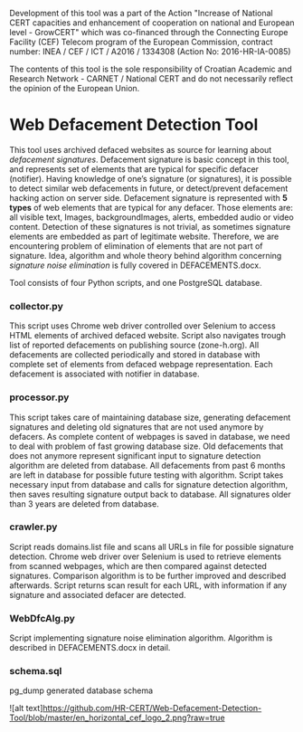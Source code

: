 Development of this tool was a part of the Action "Increase of National CERT capacities and enhancement of cooperation on national and  European level - GrowCERT" which was co-financed through the Connecting Europe Facility (CEF) Telecom program of the European Commission, contract number: INEA / CEF / ICT / A2016 / 1334308 (Action No: 2016-HR-IA-0085)

The contents of this tool is the sole responsibility of Croatian Academic and Research Network - CARNET / National CERT and do not necessarily reflect the opinion of the European Union. 

# Web Defacement Detection Tool

This tool uses archived defaced websites as source for learning about *defacement signatures*. 
Defacement signature is basic concept in this tool, and represents set of elements that are typical for specific defacer (notifier). 
Having knowledge of one’s signature (or signatures), it is possible to detect similar web defacements in future, 
or detect/prevent defacement hacking action on server side. 
Defacement signature is represented with **5 types** of web elements that are typical for any defacer. 
Those elements are: all visible text, Images, backgroundImages, alerts, embedded audio or video content. 
Detection of these signatures is not trivial, as sometimes signature elements are embedded as part of legitimate website. 
Therefore, we are encountering problem of elimination of elements that are not part of signature. 
Idea, algorithm and whole theory behind algorithm concerning *signature noise elimination* is fully covered in DEFACEMENTS.docx.

Tool consists of four Python scripts, and one PostgreSQL database.

### collector.py
This script uses Chrome web driver controlled over Selenium to access HTML elements of archived defaced website. 
Script also navigates trough list of reported defacements on publishing source (zone-h.org). 
All defacements are collected periodically and stored in database with complete set of elements from defaced webpage representation. 
Each defacement is associated with notifier in database.

### processor.py
This script takes care of maintaining database size, 
generating defacement signatures and deleting old signatures that are not used anymore by defacers. 
As complete content of webpages is saved in database, we need to deal with problem of fast growing database size. 
Old defacements that does not anymore represent significant input to signature detection algorithm are deleted from database. 
All defacements from past 6 months are left in database for possible future testing with algorithm. 
Script takes necessary input from database and calls for signature detection algorithm, 
then saves resulting signature output back to database. All signatures older than 3 years are deleted from database.

### crawler.py
Script reads domains.list file and scans all URLs in file for possible signature detection. 
Chrome web driver over Selenium is used to retrieve elements from scanned webpages, which are then compared against detected signatures. 
Comparison algorithm is to be further improved and described afterwards. 
Script returns scan result for each URL, with information if any signature and associated defacer are detected.

### WebDfcAlg.py
Script implementing signature noise elimination algorithm. Algorithm is described in DEFACEMENTS.docx in detail.


### schema.sql
pg_dump generated database schema 

![alt text]https://github.com/HR-CERT/Web-Defacement-Detection-Tool/blob/master/en_horizontal_cef_logo_2.png?raw=true
